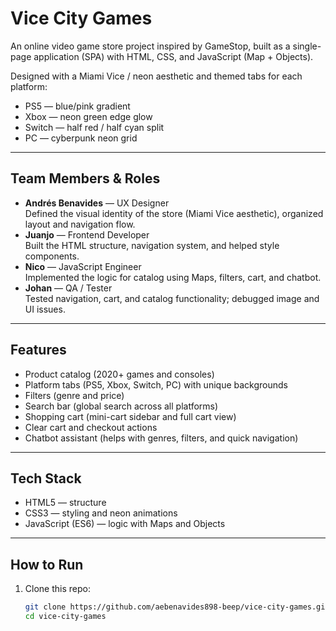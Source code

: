 # Vice City Games

An online video game store project inspired by GameStop, built as a single-page application (SPA) with HTML, CSS, and JavaScript (Map + Objects).

Designed with a Miami Vice / neon aesthetic and themed tabs for each platform:
- PS5 — blue/pink gradient
- Xbox — neon green edge glow
- Switch — half red / half cyan split
- PC — cyberpunk neon grid

---

## Team Members & Roles
- **Andrés Benavides** — UX Designer  
  Defined the visual identity of the store (Miami Vice aesthetic), organized layout and navigation flow.  
- **Juanjo** — Frontend Developer  
  Built the HTML structure, navigation system, and helped style components.  
- **Nico** — JavaScript Engineer  
  Implemented the logic for catalog using Maps, filters, cart, and chatbot.  
- **Johan** — QA / Tester  
  Tested navigation, cart, and catalog functionality; debugged image and UI issues.  

---

## Features
- Product catalog (2020+ games and consoles)  
- Platform tabs (PS5, Xbox, Switch, PC) with unique backgrounds  
- Filters (genre and price)  
- Search bar (global search across all platforms)  
- Shopping cart (mini-cart sidebar and full cart view)  
- Clear cart and checkout actions  
- Chatbot assistant (helps with genres, filters, and quick navigation)  

---

## Tech Stack
- HTML5 — structure  
- CSS3 — styling and neon animations  
- JavaScript (ES6) — logic with Maps and Objects  

---

## How to Run
1. Clone this repo:  
   ```bash
   git clone https://github.com/aebenavides898-beep/vice-city-games.git
   cd vice-city-games